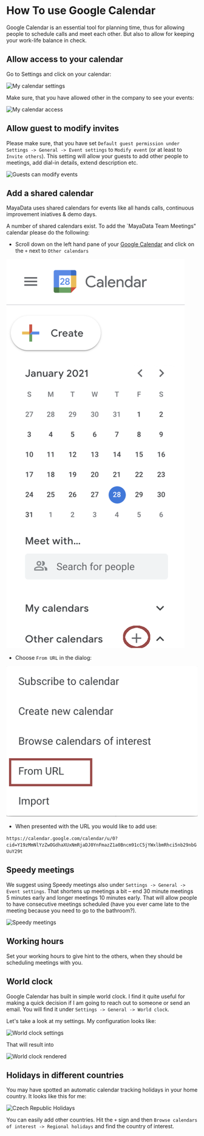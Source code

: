 # How To use Google Calendar

Google Calendar is an essential tool for planning time, thus for allowing people to schedule calls and meet each other. But also to allow for keeping your work-life balance in check.

## Allow access to your calendar

Go to Settings and click on your calendar:

![My calendar settings](cal/settings.png)

Make sure, that you have allowed other in the company to see your events:

![My calendar access](cal/sharing.png)

## Allow guest to modify invites

Please make sure, that you have set `Default guest permission under Settings -> General -> Event settings` to `Modify event` (or at least to `Invite others`). This setting will allow your guests to add other people to meetings, add dial-in details, extend description etc.

![Guests can modify events](cal/modify.png)

## Add a shared calendar

MayaData uses shared calendars for events like all hands calls, continuous improvement iniatives & demo days.

A number of shared calendars exist. To add the `MayaData Team Meetings" calendar please do the following:

* Scroll down on the left hand pane of your [Google Calendar](https://calendar.google.com/calendar) and click on the `+` next to `Other calendars`

![First step - add shared calendar](cal/shared-cal-add-1.png)

* Choose `From URL` in the dialog:
 
![second step - choose from URL](cal/shared-cal-add-2.png)

* When presented with the URL you would like to add use:

`https://calendar.google.com/calendar/u/0?cid=Y19zMmNlYzZwOGdhaXUxNmRjaDJ0YnFmazZ1a0Bncm91cC5jYWxlbmRhci5nb29nbGUuY29t`

## Speedy meetings

We suggest using Speedy meetings also under `Settings -> General -> Event settings`. That shortens up meetings a bit – end 30 minute meetings 5 minutes early and longer meetings 10 minutes early. That will allow people to have consecutive meetings scheduled (have you ever came late to the meeting because you need to go to the bathroom?).

![Speedy meetings](cal/speedy.png)

## Working hours

Set your working hours to give hint to the others, when they should be scheduling meetings with you.

## World clock

Google Calendar has built in simple world clock. I find it quite useful for making a quick decision if I am going to reach out to someone or send an email. You will find it under `Settings -> General -> World clock`.

Let's take a look at my settings. My configuration looks like:

![World clock settings](cal/worldclock-settings.png)

That will result into

![World clock rendered](cal/worldclock.png)

## Holidays in different countries

You may have spotted an automatic calendar tracking holidays in your home country. It looks like this for me:

![Czech Republic Holidays](cal/holidays.png)

You can easily add other countries. Hit the `+` sign and then `Browse calendars of interest -> Regional holidays` and find the country of interest.
